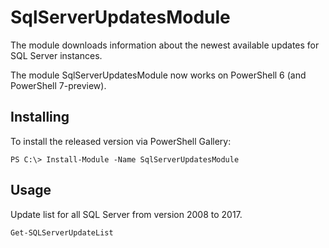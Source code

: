 # SqlServerUpdatesModule
The module downloads information about the newest available updates for SQL Server instances. 

The module SqlServerUpdatesModule now works on PowerShell 6 (and PowerShell 7-preview).

## Installing
To install the released version via PowerShell Gallery:

```
PS C:\> Install-Module -Name SqlServerUpdatesModule
```

## Usage

Update list for all SQL Server from version 2008 to 2017.
```
Get-SQLServerUpdateList
```
